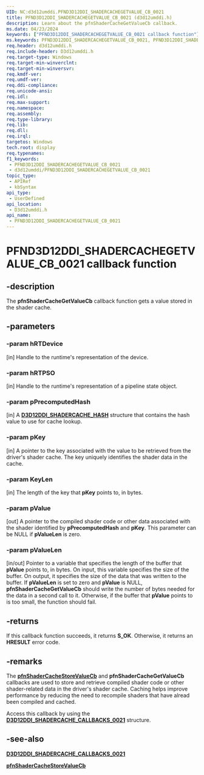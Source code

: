 ```yaml
---
UID: NC:d3d12umddi.PFND3D12DDI_SHADERCACHEGETVALUE_CB_0021
title: PFND3D12DDI_SHADERCACHEGETVALUE_CB_0021 (d3d12umddi.h)
description: Learn about the pfnShaderCacheGetValueCb callback.
ms.date: 04/23/2024
keywords: ["PFND3D12DDI_SHADERCACHEGETVALUE_CB_0021 callback function"]
ms.keywords: PFND3D12DDI_SHADERCACHEGETVALUE_CB_0021, PFND3D12DDI_SHADERCACHEGETVALUE_CB_0021 callback, d3d12umddi/pfnShaderCacheGetValueCb, display.pfnd3d12ddi_shadercachegetvalue_cb_0021, pfnShaderCacheGetValueCb, pfnShaderCacheGetValueCb callback function [Display Devices]
req.header: d3d12umddi.h
req.include-header: D3d12umddi.h
req.target-type: Windows
req.target-min-winverclnt: 
req.target-min-winversvr: 
req.kmdf-ver: 
req.umdf-ver: 
req.ddi-compliance: 
req.unicode-ansi: 
req.idl: 
req.max-support: 
req.namespace: 
req.assembly: 
req.type-library: 
req.lib: 
req.dll: 
req.irql: 
targetos: Windows
tech.root: display
req.typenames: 
f1_keywords:
 - PFND3D12DDI_SHADERCACHEGETVALUE_CB_0021
 - d3d12umddi/PFND3D12DDI_SHADERCACHEGETVALUE_CB_0021
topic_type:
 - APIRef
 - kbSyntax
api_type:
 - UserDefined
api_location:
 - D3d12umddi.h
api_name:
 - PFND3D12DDI_SHADERCACHEGETVALUE_CB_0021
---
```


# PFND3D12DDI_SHADERCACHEGETVALUE_CB_0021 callback function

## -description

The **pfnShaderCacheGetValueCb** callback function gets a value stored in the shader cache.

## -parameters

### -param hRTDevice

[in] Handle to the runtime's representation of the device.

### -param hRTPSO

[in] Handle to the runtime's representation of a pipeline state object.

### -param pPrecomputedHash

[in] A [**D3D12DDI_SHADERCACHE_HASH**](ns-d3d12umddi-d3d12ddi_shadercache_hash.md) structure that contains the hash value to use for cache lookup.

### -param pKey

[in] A pointer to the key associated with the value to be retrieved from the driver's shader cache. The key uniquely identifies the shader data in the cache.

### -param KeyLen

[in] The length of the key that **pKey** points to, in bytes.

### -param pValue

[out] A pointer to the compiled shader code or other data associated with the shader identified by **pPrecomputedHash** and **pKey**. This parameter can be NULL if **pValueLen** is zero.

### -param pValueLen

[in/out] Pointer to a variable that specifies the length of the buffer that **pValue** points to, in bytes. On input, this variable specifies the size of the buffer. On output, it specifies the size of the data that was written to the buffer. If **pValueLen** is set to zero and **pValue** is NULL, **pfnShaderCacheGetValueCb** should write the number of bytes needed for the data in a second call to it. Otherwise, if the buffer that **pValue** points to is too small, the function should fail.

## -returns

If this callback function succeeds, it returns **S_OK**. Otherwise, it returns an **HRESULT** error code.

## -remarks

The [**pfnShaderCacheStoreValueCb**](nc-d3d12umddi-pfnd3d12ddi_shadercachestorevalue_cb_0021.md) and **pfnShaderCacheGetValueCb** callbacks are used to store and retrieve compiled shader code or other shader-related data in the driver's shader cache. Caching helps improve performance by reducing the need to recompile shaders that have alread been compiled and cached.

Access this callback by using the [**D3D12DDI_SHADERCACHE_CALLBACKS_0021**](ns-d3d12umddi-d3d12ddi_shadercache_callbacks_0021.md) structure.

## -see-also

[**D3D12DDI_SHADERCACHE_CALLBACKS_0021**](ns-d3d12umddi-d3d12ddi_shadercache_callbacks_0021.md)

[**pfnShaderCacheStoreValueCb**](nc-d3d12umddi-pfnd3d12ddi_shadercachestorevalue_cb_0021.md)
